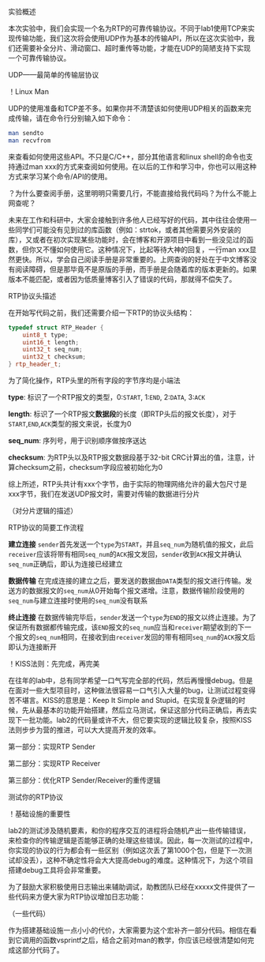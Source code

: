 实验概述

本次实验中，我们会实现一个名为RTP的可靠传输协议。不同于lab1使用TCP来实现传输功能，我们这次将会使用UDP作为基本的传输API，所以在这次实验中，我们还需要补全分片、滑动窗口、超时重传等功能，才能在UDP的简陋支持下实现一个可靠传输协议。

UDP——最简单的传输层协议

！Linux Man

UDP的使用准备和TCP差不多。如果你并不清楚该如何使用UDP相关的函数来完成传输，请在命令行分别输入如下命令：

```bash
man sendto
man recvfrom
```

来查看如何使用这些API。不只是C/C++，部分其他语言和linux shell的命令也支持通过man xxx的方式来查阅如何使用。在以后的工作和学习中，你也可以用这种方式来学习某个命令/API的使用。

？为什么要查阅手册，这里明明只需要几行，不能直接给我代码吗？为什么不能上网查呢？

未来在工作和科研中，大家会接触到许多他人已经写好的代码，其中往往会使用一些同学们可能没有见到过的库函数（例如：strtok，或者其他需要另外安装的库），又或者在初次实现某些功能时，会在博客和开源项目中看到一些没见过的函数，但你又不懂如何使用它。这种情况下，比起等待大神的回复，一行man xxx显然更快。所以，学会自己阅读手册是非常重要的。上网查询的好处在于中文博客没有阅读障碍，但是那毕竟不是原版的手册，而手册是会随着库的版本更新的。如果版本不能匹配，或者因为低质量博客引入了错误的代码，那就得不偿失了。

RTP协议头描述

在开始写代码之前，我们还需要介绍一下RTP的协议头结构：

``` cpp
typedef struct RTP_Header {
    uint8_t type;
    uint16_t length;
    uint32_t seq_num;
    uint32_t checksum;
} rtp_header_t;
```

为了简化操作，RTP头里的所有字段的字节序均是小端法

**type**: 标识了一个RTP报文的类型，0:`START`, 1:`END`, 2:`DATA`, 3:`ACK`

**length**: 标识了一个RTP报文**数据段**的长度（即RTP头后的报文长度），对于`START`,`END`,`ACK`类型的报文来说，长度为0

**seq_num**: 序列号，用于识别顺序做按序送达

**checksum**: 为RTP头以及RTP报文数据段基于32-bit CRC计算出的值，注意，计算checksum之前，checksum字段应被初始化为0

综上所述，RTP头共计有xxx个字节，由于实际的物理网络允许的最大包尺寸是xxx字节，我们在发送UDP报文时，需要对传输的数据进行分片

（对分片逻辑的描述）

RTP协议的简要工作流程

**建立连接** `sender`首先发送一个`type`为`START`，并且`seq_num`为随机值的报文，此后`receiver`应该将带有相同`seq_num`的`ACK`报文发回，`sender`收到`ACK`报文并确认`seq_num`正确后，即认为连接已经建立

**数据传输** 在完成连接的建立之后，要发送的数据由`DATA`类型的报文进行传输。发送方的数据报文的`seq_num`从0开始每个报文递增。注意，数据传输阶段使用的`seq_num`与建立连接时使用的`seq_num`没有联系

**终止连接** 在数据传输完毕后，`sender`发送一个`type`为`END`的报文以终止连接。为了保证所有数据都传输完成，该`END`报文的`seq_num`应当和`receiver`期望收到的下一个报文的`seq_num`相同，在接收到由`receiver`发回的带有相同`seq_num`的`ACK`报文后即认为连接断开

！KISS法则：先完成，再完美

在往年的lab中，总有同学希望一口气写完全部的代码，然后再慢慢debug。但是在面对一些大型项目时，这种做法很容易一口气引入大量的bug，让测试过程变得苦不堪言。KISS的意思是：Keep It Simple and Stupid。在实现复杂逻辑的时候，先从最基本的功能开始搭建，然后立马测试，保证这部分代码正确后，再去实现下一批功能。lab2的代码量或许不大，但它要实现的逻辑比较复杂，按照KISS法则步步为营的推进，可以大大提高开发的效率。

第一部分：实现RTP Sender

第二部分：实现RTP Receiver

第三部分：优化RTP Sender/Receiver的重传逻辑

测试你的RTP协议

！基础设施的重要性

lab2的测试涉及随机要素，和你的程序交互的进程将会随机产出一些传输错误，来检查你的传输逻辑是否能够正确的处理这些错误。因此，每一次测试的过程中，你实现的协议的行为都会有一些区别（例如这次丢了第1000个包，但是下一次测试却没丢），这种不确定性将会大大提高debug的难度。这种情况下，为这个项目搭建debug工具将会非常重要。

为了鼓励大家积极使用日志输出来辅助调试，助教团队已经在xxxxx文件提供了一些代码来方便大家为RTP协议增加日志功能：

（一些代码）

作为搭建基础设施一点小小的代价，大家需要为这个宏补齐一部分代码。相信在看到它调用的函数vsprintf之后，结合之前对man的教学，你应该已经很清楚如何完成这部分代码了。
